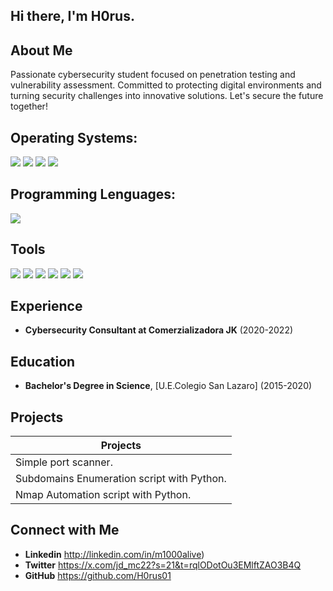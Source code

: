 ## Hi there, I'm H0rus.

## About Me
Passionate cybersecurity student focused on penetration testing and vulnerability assessment. Committed to protecting digital environments and turning security challenges into innovative solutions. Let's secure the future together!

## Operating Systems: 
<div>
    <img src="https://img.shields.io/badge/-Windows-0074DA?&style=for-the-badge" />
    <img src="https://img.shields.io/badge/-Ubuntu-9C0D4C?&style=for-the-badge" />
	<img src="https://img.shields.io/badge/-Kali Linux-0D0F9C?&style=for-the-badge&logo=Wireshark&logoColor=white" />
	<img src="https://img.shields.io/badge/-Debian-5B6D7D?&style=for-the-badge&logo=Wireshark&logoColor=white" />
</div>

## Programming Lenguages:
<div>
	<img src="https://img.shields.io/badge/-Python-007310?&style=for-the-badge&logo=Wireshark&logoColor=white" />
</div>

## Tools
<div>
    <img src="https://img.shields.io/badge/-Wireshark-1679A7?&style=for-the-badge&logo=Wireshark&logoColor=white" />
    <img src="https://img.shields.io/badge/-Nmap-4D4D4D?&style=for-the-badge" />
    <img src="https://img.shields.io/badge/-BurpSuite-4D4D4D?&style=for-the-badge" />
	<img src="https://img.shields.io/badge/-Nessus-500DBD?&style=for-the-badge&logo=Wireshark&logoColor=white" />
	<img src="https://img.shields.io/badge/-Metasploit-00207C?&style=for-the-badge&logo=Wireshark&logoColor=white" />
	<img src="https://img.shields.io/badge/-Hydra-007310?&style=for-the-badge&logo=Wireshark&logoColor=white" />
</div>

## Experience
- **Cybersecurity Consultant at Comerzializadora JK** (2020-2022)

## Education
- **Bachelor's Degree in Science**, [U.E.Colegio San Lazaro] (2015-2020)

## Projects

|                 Projects                 |
|------------------------------------------|
| Simple port scanner.                     | 
|Subdomains Enumeration script with Python.|
|Nmap Automation script with Python.       |

## Connect with Me
- **Linkedin** http://linkedin.com/in/m1000alive)
- **Twitter** https://x.com/jd_mc22?s=21&t=rqlODotOu3EMlftZAO3B4Q
- **GitHub** https://github.com/H0rus01
